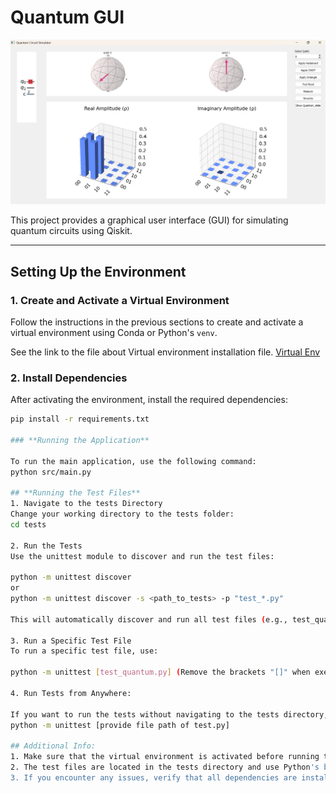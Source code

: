 # Quantum GUI

![Quantum GUI](Pak_Sim.png)

This project provides a graphical user interface (GUI) for simulating quantum circuits using Qiskit.

---

## **Setting Up the Environment**

### 1. **Create and Activate a Virtual Environment**
Follow the instructions in the previous sections to create and activate a virtual environment using Conda or Python's `venv`.

See the link to the file about Virtual environment installation file.
[Virtual Env](https://github.com/owaisishtiaqsiddiqui/quantum-gui/blob/main/Create%20Virtual_env.md)

### 2. **Install Dependencies**
After activating the environment, install the required dependencies:
```bash
pip install -r requirements.txt

### **Running the Application**

To run the main application, use the following command:
python src/main.py

## **Running the Test Files**
1. Navigate to the tests Directory
Change your working directory to the tests folder:
cd tests

2. Run the Tests
Use the unittest module to discover and run the test files:

python -m unittest discover
or
python -m unittest discover -s <path_to_tests> -p "test_*.py"

This will automatically discover and run all test files (e.g., test_quantum.py, test_gui.py) in the tests directory.

3. Run a Specific Test File
To run a specific test file, use:

python -m unittest [test_quantum.py] (Remove the brackets "[]" when executing the command)

4. Run Tests from Anywhere:

If you want to run the tests without navigating to the tests directory, provide the full path to the test file:
python -m unittest [provide file path of test.py]

## Additional Info:
1. Make sure that the virtual environment is activated before running the tests.
2. The test files are located in the tests directory and use Python's built-in unittest framework.
3. If you encounter any issues, verify that all dependencies are installed and the src module is correctly configured in the Python path.
